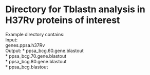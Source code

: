 # Directory for Tblastn analysis in H37Rv proteins of interest 

Example directory contains:  
Input:  
    genes.ppsa.h37Rv  
Output:
    * ppsa_bcg.60.gene.blastout  
    * ppsa_bcg.70.gene.blastout  
    * ppsa_bcg.80.gene.blastout  
    * ppsa_bcg.blastout  
